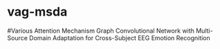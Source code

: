# vag-msda
#Various Attention Mechanism Graph Convolutional Network with Multi-Source Domain Adaptation for Cross-Subject EEG Emotion Recognition
